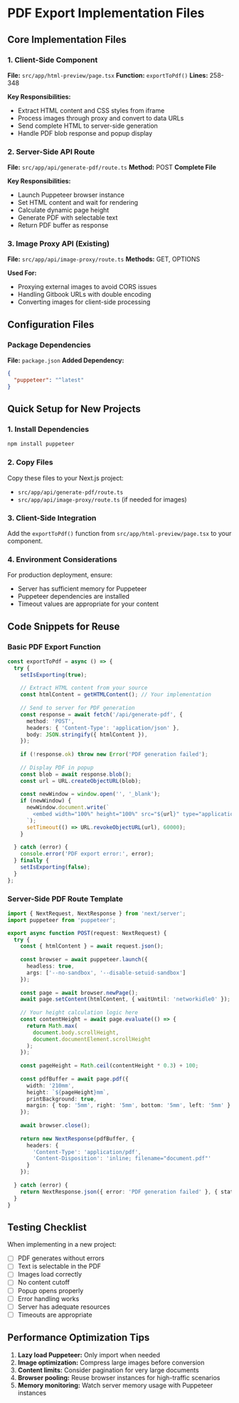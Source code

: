 # PDF Export Implementation Files

## Core Implementation Files

### 1. Client-Side Component
**File:** `src/app/html-preview/page.tsx`
**Function:** `exportToPdf()`
**Lines:** 258-348

**Key Responsibilities:**
- Extract HTML content and CSS styles from iframe
- Process images through proxy and convert to data URLs
- Send complete HTML to server-side generation
- Handle PDF blob response and popup display

### 2. Server-Side API Route
**File:** `src/app/api/generate-pdf/route.ts`
**Method:** POST
**Complete File**

**Key Responsibilities:**
- Launch Puppeteer browser instance
- Set HTML content and wait for rendering
- Calculate dynamic page height
- Generate PDF with selectable text
- Return PDF buffer as response

### 3. Image Proxy API (Existing)
**File:** `src/app/api/image-proxy/route.ts`
**Methods:** GET, OPTIONS

**Used For:**
- Proxying external images to avoid CORS issues
- Handling Gitbook URLs with double encoding
- Converting images for client-side processing

## Configuration Files

### Package Dependencies
**File:** `package.json`
**Added Dependency:**
```json
{
  "puppeteer": "^latest"
}
```

## Quick Setup for New Projects

### 1. Install Dependencies
```bash
npm install puppeteer
```

### 2. Copy Files
Copy these files to your Next.js project:
- `src/app/api/generate-pdf/route.ts`
- `src/app/api/image-proxy/route.ts` (if needed for images)

### 3. Client-Side Integration
Add the `exportToPdf()` function from `src/app/html-preview/page.tsx` to your component.

### 4. Environment Considerations
For production deployment, ensure:
- Server has sufficient memory for Puppeteer
- Puppeteer dependencies are installed
- Timeout values are appropriate for your content

## Code Snippets for Reuse

### Basic PDF Export Function
```typescript
const exportToPdf = async () => {
  try {
    setIsExporting(true);
    
    // Extract HTML content from your source
    const htmlContent = getHTMLContent(); // Your implementation
    
    // Send to server for PDF generation
    const response = await fetch('/api/generate-pdf', {
      method: 'POST',
      headers: { 'Content-Type': 'application/json' },
      body: JSON.stringify({ htmlContent }),
    });
    
    if (!response.ok) throw new Error('PDF generation failed');
    
    // Display PDF in popup
    const blob = await response.blob();
    const url = URL.createObjectURL(blob);
    
    const newWindow = window.open('', '_blank');
    if (newWindow) {
      newWindow.document.write(`
        <embed width="100%" height="100%" src="${url}" type="application/pdf" />
      `);
      setTimeout(() => URL.revokeObjectURL(url), 60000);
    }
    
  } catch (error) {
    console.error('PDF export error:', error);
  } finally {
    setIsExporting(false);
  }
};
```

### Server-Side PDF Route Template
```typescript
import { NextRequest, NextResponse } from 'next/server';
import puppeteer from 'puppeteer';

export async function POST(request: NextRequest) {
  try {
    const { htmlContent } = await request.json();
    
    const browser = await puppeteer.launch({
      headless: true,
      args: ['--no-sandbox', '--disable-setuid-sandbox']
    });
    
    const page = await browser.newPage();
    await page.setContent(htmlContent, { waitUntil: 'networkidle0' });
    
    // Your height calculation logic here
    const contentHeight = await page.evaluate(() => {
      return Math.max(
        document.body.scrollHeight,
        document.documentElement.scrollHeight
      );
    });
    
    const pageHeight = Math.ceil(contentHeight * 0.3) + 100;
    
    const pdfBuffer = await page.pdf({
      width: '210mm',
      height: `${pageHeight}mm`,
      printBackground: true,
      margin: { top: '5mm', right: '5mm', bottom: '5mm', left: '5mm' }
    });
    
    await browser.close();
    
    return new NextResponse(pdfBuffer, {
      headers: {
        'Content-Type': 'application/pdf',
        'Content-Disposition': 'inline; filename="document.pdf"'
      }
    });
    
  } catch (error) {
    return NextResponse.json({ error: 'PDF generation failed' }, { status: 500 });
  }
}
```

## Testing Checklist

When implementing in a new project:

- [ ] PDF generates without errors
- [ ] Text is selectable in the PDF
- [ ] Images load correctly
- [ ] No content cutoff
- [ ] Popup opens properly
- [ ] Error handling works
- [ ] Server has adequate resources
- [ ] Timeouts are appropriate

## Performance Optimization Tips

1. **Lazy load Puppeteer:** Only import when needed
2. **Image optimization:** Compress large images before conversion
3. **Content limits:** Consider pagination for very large documents
4. **Browser pooling:** Reuse browser instances for high-traffic scenarios
5. **Memory monitoring:** Watch server memory usage with Puppeteer instances
